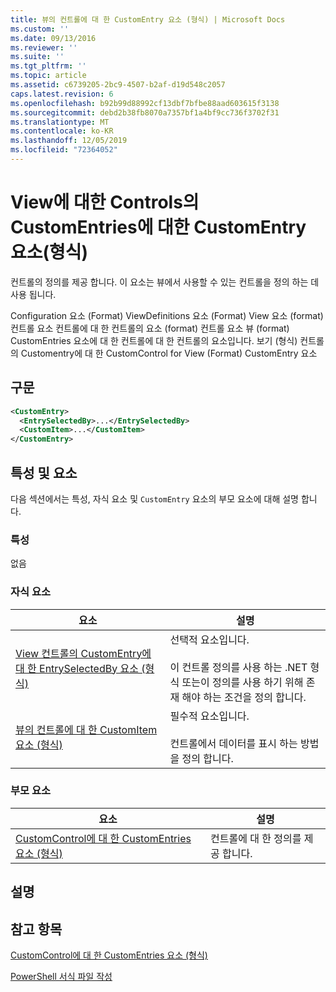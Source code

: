 ```yaml
---
title: 뷰의 컨트롤에 대 한 CustomEntry 요소 (형식) | Microsoft Docs
ms.custom: ''
ms.date: 09/13/2016
ms.reviewer: ''
ms.suite: ''
ms.tgt_pltfrm: ''
ms.topic: article
ms.assetid: c6739205-2bc9-4507-b2af-d19d548c2057
caps.latest.revision: 6
ms.openlocfilehash: b92b99d88992cf13dbf7bfbe88aad603615f3138
ms.sourcegitcommit: debd2b38fb8070a7357bf1a4bf9cc736f3702f31
ms.translationtype: MT
ms.contentlocale: ko-KR
ms.lasthandoff: 12/05/2019
ms.locfileid: "72364052"
---
```

# <a name="customentry-element-for-customentries-for-controls-for-view-format"></a>View에 대한 Controls의 CustomEntries에 대한 CustomEntry 요소(형식)

컨트롤의 정의를 제공 합니다. 이 요소는 뷰에서 사용할 수 있는 컨트롤을 정의 하는 데 사용 됩니다.

Configuration 요소 (Format) ViewDefinitions 요소 (Format) View 요소 (format) 컨트롤 요소 컨트롤에 대 한 컨트롤의 요소 (format) 컨트롤 요소 뷰 (format) CustomEntries 요소에 대 한 컨트롤에 대 한 컨트롤의 요소입니다. 보기 (형식) 컨트롤의 Customentry에 대 한 CustomControl for View (Format) CustomEntry 요소

## <a name="syntax"></a>구문

```xml
<CustomEntry>
  <EntrySelectedBy>...</EntrySelectedBy>
  <CustomItem>...</CustomItem>
</CustomEntry>
```

## <a name="attributes-and-elements"></a>특성 및 요소

다음 섹션에서는 특성, 자식 요소 및 `CustomEntry` 요소의 부모 요소에 대해 설명 합니다.

### <a name="attributes"></a>특성

없음

### <a name="child-elements"></a>자식 요소

|요소|설명|
|-------------|-----------------|
|[View 컨트롤의 CustomEntry에 대 한 EntrySelectedBy 요소 (형식)](./entryselectedby-element-for-customentry-for-controls-for-view-format.md)|선택적 요소입니다.<br /><br /> 이 컨트롤 정의를 사용 하는 .NET 형식 또는이 정의를 사용 하기 위해 존재 해야 하는 조건을 정의 합니다.|
|[뷰의 컨트롤에 대 한 CustomItem 요소 (형식)](./customitem-element-for-customentry-for-controls-for-view-format.md)|필수적 요소입니다.<br /><br /> 컨트롤에서 데이터를 표시 하는 방법을 정의 합니다.|

### <a name="parent-elements"></a>부모 요소

|요소|설명|
|-------------|-----------------|
|[CustomControl에 대 한 CustomEntries 요소 (형식)](./customentries-element-for-customcontrol-for-view-format.md)|컨트롤에 대 한 정의를 제공 합니다.|

## <a name="remarks"></a>설명

## <a name="see-also"></a>참고 항목

[CustomControl에 대 한 CustomEntries 요소 (형식)](./customentries-element-for-customcontrol-for-view-format.md)

[PowerShell 서식 파일 작성](./writing-a-powershell-formatting-file.md)
